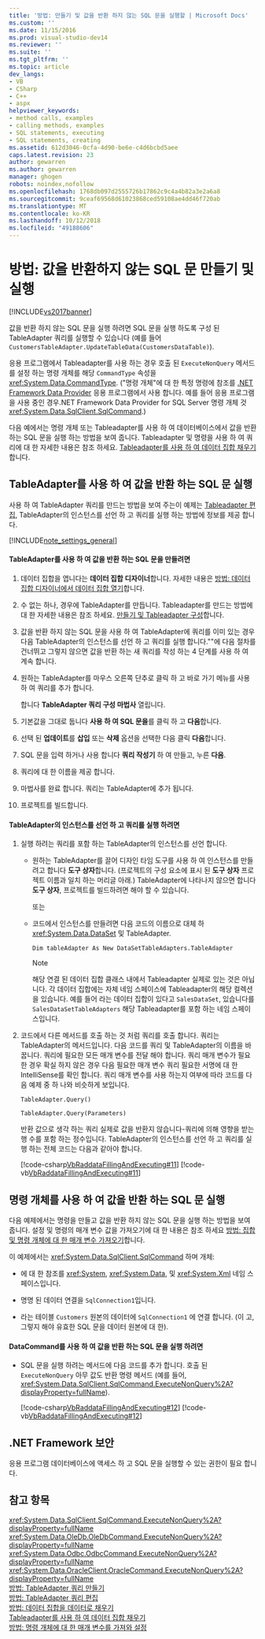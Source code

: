 ```yaml
---
title: '방법: 만들기 및 값을 반환 하지 않는 SQL 문을 실행할 | Microsoft Docs'
ms.custom: ''
ms.date: 11/15/2016
ms.prod: visual-studio-dev14
ms.reviewer: ''
ms.suite: ''
ms.tgt_pltfrm: ''
ms.topic: article
dev_langs:
- VB
- CSharp
- C++
- aspx
helpviewer_keywords:
- method calls, examples
- calling methods, examples
- SQL statements, executing
- SQL statements, creating
ms.assetid: 612d3046-0cfa-4d90-be6e-c4d6bcbd5aee
caps.latest.revision: 23
author: gewarren
ms.author: gewarren
manager: ghogen
robots: noindex,nofollow
ms.openlocfilehash: 1768db097d2555726b17862c9c4a4b82a3e2a6a8
ms.sourcegitcommit: 9ceaf69568d61023868ced59108ae4dd46f720ab
ms.translationtype: MT
ms.contentlocale: ko-KR
ms.lasthandoff: 10/12/2018
ms.locfileid: "49188606"
---
```

# <a name="how-to-create-and-execute-an-sql-statement-that-returns-no-value"></a>방법: 값을 반환하지 않는 SQL 문 만들기 및 실행
[!INCLUDE[vs2017banner](../includes/vs2017banner.md)]

값을 반환 하지 않는 SQL 문을 실행 하려면 SQL 문을 실행 하도록 구성 된 TableAdapter 쿼리를 실행할 수 있습니다 (예를 들어 `CustomersTableAdapter.UpdateTableData(CustomersDataTable)`).  
  
 응용 프로그램에서 Tableadapter를 사용 하는 경우 호출 된 `ExecuteNonQuery` 메서드를 설정 하는 명령 개체를 해당 `CommandType` 속성을 <xref:System.Data.CommandType>. ("명령 개체"에 대 한 특정 명령에 참조를 [.NET Framework Data Provider](http://msdn.microsoft.com/library/03a9fc62-2d24-491a-9fe6-d6bdb6dcb131) 응용 프로그램에서 사용 합니다. 예를 들어 응용 프로그램을 사용 중인 경우.NET Framework Data Provider for SQL Server 명령 개체 것 <xref:System.Data.SqlClient.SqlCommand>.)  
  
 다음 예에서는 명령 개체 또는 Tableadapter를 사용 하 여 데이터베이스에서 값을 반환 하는 SQL 문을 실행 하는 방법을 보여 줍니다. Tableadapter 및 명령을 사용 하 여 쿼리에 대 한 자세한 내용은 참조 하세요. [Tableadapter를 사용 하 여 데이터 집합 채우기](../data-tools/fill-datasets-by-using-tableadapters.md)합니다.  
  
## <a name="executing-sql-statements-that-return-no-values-using-a-tableadapter"></a>TableAdapter를 사용 하 여 값을 반환 하는 SQL 문 실행  
 사용 하 여 TableAdapter 쿼리를 만드는 방법을 보여 주는이 예제는 [Tableadapter 편집](../data-tools/editing-tableadapters.md), TableAdapter의 인스턴스를 선언 하 고 쿼리를 실행 하는 방법에 정보를 제공 합니다.  
  
 [!INCLUDE[note_settings_general](../includes/note-settings-general-md.md)]  
  
#### <a name="to-create-an-sql-statement-that-returns-no-value-using-a-tableadapter"></a>TableAdapter를 사용 하 여 값을 반환 하는 SQL 문을 만들려면  
  
1.  데이터 집합을 엽니다는 **데이터 집합 디자이너**합니다. 자세한 내용은 [방법: 데이터 집합 디자이너에서 데이터 집합 열기](http://msdn.microsoft.com/library/36fc266f-365b-42cb-aebb-c993dc2c47c3)합니다.  
  
2.  수 없는 하나, 경우에 TableAdapter를 만듭니다. Tableadapter를 만드는 방법에 대 한 자세한 내용은 참조 하세요. [만들기 및 Tableadapter 구성](../data-tools/create-and-configure-tableadapters.md)합니다.  
  
3.  값을 반환 하지 않는 SQL 문을 사용 하 여 TableAdapter에 쿼리를 이미 있는 경우 다음 TableAdapter의 인스턴스를 선언 하 고 쿼리를 실행 합니다.""에 다음 절차를 건너뛰고 그렇지 않으면 값을 반환 하는 새 쿼리를 작성 하는 4 단계를 사용 하 여 계속 합니다.  
  
4.  원하는 TableAdapter를 마우스 오른쪽 단추로 클릭 하 고 바로 가기 메뉴를 사용 하 여 쿼리를 추가 합니다.  
  
     합니다 **TableAdapter 쿼리 구성 마법사** 열립니다.  
  
5.  기본값을 그대로 둡니다 **사용 하 여 SQL 문을**를 클릭 하 고 **다음**합니다.  
  
6.  선택 된 **업데이트**를 **삽입** 또는 **삭제** 옵션을 선택한 다음 클릭 **다음**합니다.  
  
7.  SQL 문을 입력 하거나 사용 합니다 **쿼리 작성기** 하 여 만들고, 누른 **다음**.  
  
8.  쿼리에 대 한 이름을 제공 합니다.  
  
9. 마법사를 완료 합니다. 쿼리는 TableAdapter에 추가 됩니다.  
  
10. 프로젝트를 빌드합니다.  
  
#### <a name="to-declare-an-instance-of-the-tableadapter-and-execute-the-query"></a>TableAdapter의 인스턴스를 선언 하 고 쿼리를 실행 하려면  
  
1.  실행 하려는 쿼리를 포함 하는 TableAdapter의 인스턴스를 선언 합니다.  
  
    -   원하는 TableAdapter를 끌어 디자인 타임 도구를 사용 하 여 인스턴스를 만들려고 합니다 **도구 상자**합니다. (프로젝트의 구성 요소에 표시 된 **도구 상자** 프로젝트 이름과 일치 하는 머리글 아래.) TableAdapter에 나타나지 않으면 합니다 **도구 상자**, 프로젝트를 빌드하려면 해야 할 수 있습니다.  
  
         또는  
  
    -   코드에서 인스턴스를 만들려면 다음 코드의 이름으로 대체 하 <xref:System.Data.DataSet> 및 TableAdapter.  
  
         `Dim tableAdapter As New DataSetTableAdapters.TableAdapter`  
  
        > [!NOTE]
        >  해당 연결 된 데이터 집합 클래스 내에서 Tableadapter 실제로 있는 것은 아닙니다. 각 데이터 집합에는 자체 네임 스페이스에 Tableadapter의 해당 컬렉션을 있습니다. 예를 들어 라는 데이터 집합이 있다고 `SalesDataSet`, 있습니다를 `SalesDataSetTableAdapters` 해당 Tableadapter를 포함 하는 네임 스페이스입니다.  
  
2.  코드에서 다른 메서드를 호출 하는 것 처럼 쿼리를 호출 합니다. 쿼리는 TableAdapter의 메서드입니다. 다음 코드를 쿼리 및 TableAdapter의 이름을 바꿉니다. 쿼리에 필요한 모든 매개 변수를 전달 해야 합니다. 쿼리 매개 변수가 필요한 경우 확실 하지 않은 경우 다음 필요한 매개 변수 쿼리 필요한 서명에 대 한 IntelliSense를 확인 합니다. 쿼리 매개 변수를 사용 하는지 여부에 따라 코드를 다음 예제 중 하 나와 비슷하게 보입니다.  
  
     `TableAdapter.Query()`  
  
     `TableAdapter.Query(Parameters)`  
  
     반환 값으로 생각 하는 쿼리 실제로 값을 반환지 않습니다-쿼리에 의해 영향을 받는 행 수를 포함 하는 정수입니다. TableAdapter의 인스턴스를 선언 하 고 쿼리를 실행 하는 전체 코드는 다음과 같아야 합니다.  
  
     [!code-csharp[VbRaddataFillingAndExecuting#11](../snippets/csharp/VS_Snippets_VBCSharp/VbRaddataFillingAndExecuting/CS/Form2.cs#11)]
     [!code-vb[VbRaddataFillingAndExecuting#11](../snippets/visualbasic/VS_Snippets_VBCSharp/VbRaddataFillingAndExecuting/VB/Form2.vb#11)]  
  
## <a name="executing-sql-statements-that-return-no-value-using-a-command-object"></a>명령 개체를 사용 하 여 값을 반환 하는 SQL 문 실행  
 다음 예제에서는 명령을 만들고 값을 반환 하지 않는 SQL 문을 실행 하는 방법을 보여 줍니다. 설정 및 명령의 매개 변수 값을 가져오기에 대 한 내용은 참조 하세요 [방법: 집합 및 명령 개체에 대 한 매개 변수 가져오기](http://msdn.microsoft.com/library/10110ecc-d2ed-4796-bb8f-74f2ecd40787)합니다.  
  
 이 예제에서는 <xref:System.Data.SqlClient.SqlCommand> 하며 개체:  
  
-   에 대 한 참조를 <xref:System>, <xref:System.Data>, 및 <xref:System.Xml> 네임 스페이스입니다.  
  
-   명명 된 데이터 연결을 `SqlConnection1`입니다.  
  
-   라는 테이블 `Customers` 원본의 데이터에 `SqlConnection1` 에 연결 합니다. (이 고, 그렇지 해야 유효한 SQL 문을 데이터 원본에 대 한).  
  
#### <a name="to-execute-an-sql-statement-that-returns-no-value-using-a-datacommand"></a>DataCommand를 사용 하 여 값을 반환 하는 SQL 문을 실행 하려면  
  
-   SQL 문을 실행 하려는 메서드에 다음 코드를 추가 합니다. 호출 된 `ExecuteNonQuery` 아무 값도 반환 명령 메서드 (예를 들어, <xref:System.Data.SqlClient.SqlCommand.ExecuteNonQuery%2A?displayProperty=fullName>).  
  
     [!code-csharp[VbRaddataFillingAndExecuting#12](../snippets/csharp/VS_Snippets_VBCSharp/VbRaddataFillingAndExecuting/CS/Form2.cs#12)]
     [!code-vb[VbRaddataFillingAndExecuting#12](../snippets/visualbasic/VS_Snippets_VBCSharp/VbRaddataFillingAndExecuting/VB/Form2.vb#12)]  
  
## <a name="net-framework-security"></a>.NET Framework 보안  
 응용 프로그램 데이터베이스에 액세스 하 고 SQL 문을 실행할 수 있는 권한이 필요 합니다.  
  
## <a name="see-also"></a>참고 항목  
 <xref:System.Data.SqlClient.SqlCommand.ExecuteNonQuery%2A?displayProperty=fullName>   
 <xref:System.Data.OleDb.OleDbCommand.ExecuteNonQuery%2A?displayProperty=fullName>   
 <xref:System.Data.Odbc.OdbcCommand.ExecuteNonQuery%2A?displayProperty=fullName>   
 <xref:System.Data.OracleClient.OracleCommand.ExecuteNonQuery%2A?displayProperty=fullName>   
 [방법: TableAdapter 쿼리 만들기](../data-tools/how-to-create-tableadapter-queries.md)   
 [방법: TableAdapter 쿼리 편집](../data-tools/how-to-edit-tableadapter-queries.md)   
 [방법: 데이터 집합을 데이터로 채우기](../data-tools/how-to-fill-a-dataset-with-data.md)   
 [Tableadapter를 사용 하 여 데이터 집합 채우기](../data-tools/fill-datasets-by-using-tableadapters.md)   
 [방법: 명령 개체에 대 한 매개 변수를 가져와 설정](http://msdn.microsoft.com/library/10110ecc-d2ed-4796-bb8f-74f2ecd40787)